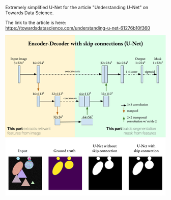 Extremely simplified U-Net for the article "Understanding U-Net" on Towards Data Science.

The link to the article is here: https://towardsdatascience.com/understanding-u-net-61276b10f360

![UNet](UNet.png "UNet Diagram")
![Output](Output.png "Output for the task of segmenting ellipses")


